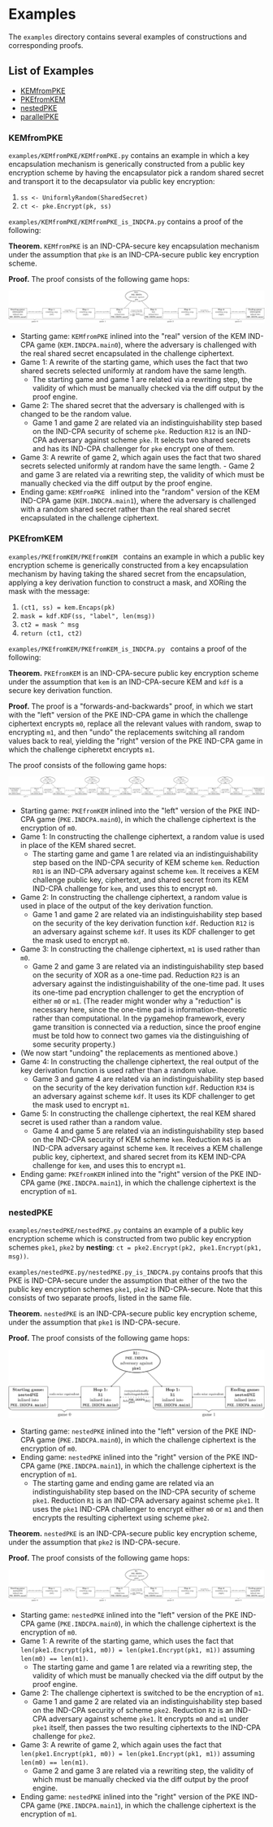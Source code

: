 # Examples

The `examples` directory contains several examples of constructions and corresponding proofs.

## List of Examples

- [KEMfromPKE](#KEMfromPKE)
- [PKEfromKEM](#PKEfromKEM)
- [nestedPKE](#nestedPKE)
- [parallelPKE](#parallelPKE)

### KEMfromPKE

`examples/KEMfromPKE/KEMfromPKE.py` contains an example in which a key encapsulation mechanism is generically constructed from a public key encryption scheme by having the encapsulator pick a random shared secret and transport it to the decapsulator via public key encryption:

1. `ss <- UniformlyRandom(SharedSecret)`
2. `ct <- pke.Encrypt(pk, ss)`

`examples/KEMfromPKE/KEMfromPKE_is_INDCPA.py` contains a proof of the following:

**Theorem.**
`KEMfromPKE` is an IND-CPA-secure key encapsulation mechanism under the assumption that `pke` is an IND-CPA-secure public key encryption scheme.

**Proof.**
The proof consists of the following game hops:

![KEMfromPKE game hop diagram](images/KEMfromPKE_is_INDCPA.png)

- Starting game: `KEMfromPKE` inlined into the "real" version of the KEM IND-CPA game (`KEM.INDCPA.main0`), where the adversary is challenged with the real shared secret encapsulated in the challenge ciphertext.
- Game 1: A rewrite of the starting game, which uses the fact that two shared secrets selected uniformly at random have the same length.
	- The starting game and game 1 are related via a rewriting step, the validity of which must be manually checked via the diff output by the proof engine.
- Game 2: The shared secret that the adversary is challenged with is changed to be the random value.
	- Game 1 and game 2 are related via an indistinguishability step based on the IND-CPA security of scheme `pke`. Reduction `R12` is an IND-CPA adversary against scheme `pke`. It selects two shared secrets and has its IND-CPA challenger for `pke` encrypt one of them.
- Game 3: A rewrite of game 2, which again uses the fact that two shared secrets selected uniformly at random have the same length.	- Game 2 and game 3 are related via a rewriting step, the validity of which must be manually checked via the diff output by the proof engine.
- Ending game: `KEMfromPKE ` inlined into the "random" version of the KEM IND-CPA game (`KEM.INDCPA.main1`), where the adversary is challenged with a random shared secret rather than the real shared secret encapsulated in the challenge ciphertext.

### PKEfromKEM

`examples/PKEfromKEM/PKEfromKEM ` contains an example in which a public key encryption scheme is generically constructed from a key encapsulation mechanism by having taking the shared secret from the encapsulation, applying a key derivation function to construct a mask, and XORing the mask with the message:

1. `(ct1, ss) = kem.Encaps(pk)`
2. `mask = kdf.KDF(ss, "label", len(msg))`
3. `ct2 = mask ^ msg`
4. `return (ct1, ct2)`

`examples/PKEfromKEM/PKEfromKEM_is_INDCPA.py ` contains a proof of the following:

**Theorem.**
`PKEfromKEM` is an IND-CPA-secure public key encryption scheme under the assumption that `kem` is an IND-CPA-secure KEM and `kdf` is a secure key derivation function.

**Proof.** 
The proof is a "forwards-and-backwards" proof, in which we start with the "left" version of the PKE IND-CPA game in which the challenge ciphertext encrypts `m0`, replace all the relevant values with random, swap to encrypting `m1`, and then "undo" the replacements switching all random values back to real, yielding the "right" version of the PKE IND-CPA game in which the challenge cipheretxt encrypts `m1`.

The proof consists of the following game hops:

![PKEfromKEM game hop diagram](images/PKEfromKEM_is_INDCPA.png)

- Starting game: `PKEfromKEM` inlined into the "left" version of the PKE IND-CPA game (`PKE.INDCPA.main0`), in which the challenge ciphertext is the encryption of `m0`.
- Game 1: In constructing the challenge ciphertext, a random value is used in place of the KEM shared secret.
	- The starting game and game 1 are related via an indistinguishability step based on the IND-CPA security of KEM scheme `kem`. Reduction `R01` is an IND-CPA adversary against scheme `kem`. It receives a KEM challenge public key, ciphertext, and shared secret from its KEM IND-CPA challenge for `kem`, and uses this to encrypt `m0`.
- Game 2: In constructing the challenge ciphertext, a random value is used in place of the output of the key derivation function.
	- Game 1 and game 2 are related via an indistinguishability step based on the security of the key derivation function `kdf`. Reduction `R12` is an adversary against scheme `kdf`. It uses its KDF challenger to get the mask used to encrypt `m0`.
- Game 3: In constructing the challenge ciphertext, `m1` is used rather than `m0`.
	- Game 2 and game 3 are related via an indistinguishability step based on the security of XOR as a one-time pad.  Reduction `R23` is an adversary against the indistinguishability of the one-time pad. It uses its one-time pad encryption challenger to get the encryption of either `m0` or `m1`. (The reader might wonder why a "reduction" is necessary here, since the one-time pad is information-theoretic rather than computational. In the pygamehop framework, every game transition is connected via a reduction, since the proof engine must be told how to connect two games via the distinguishing of some security property.)
- (We now start "undoing" the replacements as mentioned above.)
- Game 4: In constructing the challenge ciphertext, the real output of the key derivation function is used rather than a random value.
	- Game 3 and game 4 are related via an indistinguishability step based on the security of the key derivation function `kdf`. Reduction `R34` is an adversary against scheme `kdf`. It uses its KDF challenger to get the mask used to encrypt `m1`.
- Game 5: In constructing the challenge ciphertext, the real KEM shared secret is used rather than a random value.
	- Game 4 and game 5 are related via an indistinguishability step based on the IND-CPA security of KEM scheme `kem`. Reduction `R45` is an IND-CPA adversary against scheme `kem`. It receives a KEM challenge public key, ciphertext, and shared secret from its KEM IND-CPA challenge for `kem`, and uses this to encrypt `m1`.
- Ending game: `PKEfromKEM` inlined into the "right" version of the PKE IND-CPA game (`PKE.INDCPA.main1`), in which the challenge ciphertext is the encryption of `m1`.

### nestedPKE

`examples/nestedPKE/nestedPKE.py` contains an example of a public key encryption scheme which is constructed from two public key encryption schemes `pke1`, `pke2` by **nesting**: `ct = pke2.Encrypt(pk2, pke1.Encrypt(pk1, msg))`.

`examples/nestedPKE.py/nestedPKE.py_is_INDCPA.py` contains proofs that this PKE is IND-CPA-secure under the assumption that either of the two the public key encryption schemes `pke1`, `pke2` is IND-CPA-secure.  Note that this consists of two separate proofs, listed in the same file.

**Theorem.**
`nestedPKE` is an IND-CPA-secure public key encryption scheme, under the assumption that `pke1` is IND-CPA-secure.

**Proof.**
The proof consists of the following game hops:

![nestedPKE is INDCPA proof 1 game hop diagram](images/nestedPKE_is_INDCPA_proof1.png)

- Starting game: `nestedPKE` inlined into the "left" version of the PKE IND-CPA game (`PKE.INDCPA.main0`), in which the challenge ciphertext is the encryption of `m0`.
- Ending game: `nestedPKE` inlined into the "right" version of the PKE IND-CPA game (`PKE.INDCPA.main1`), in which the challenge ciphertext is the encryption of `m1`.
	- The starting game and ending game are related via an indistinguishability step based on the IND-CPA security of scheme `pke1`. Reduction `R1` is an IND-CPA adversary against scheme `pke1`. It uses the `pke1` IND-CPA challenger to encrypt either `m0` or `m1` and then encrypts the resulting ciphertext using scheme `pke2`.

**Theorem.**
`nestedPKE` is an IND-CPA-secure public key encryption scheme, under the assumption that `pke2` is IND-CPA-secure.

**Proof.**
The proof consists of the following game hops:

![nestedPKE is INDCPA proof 2 game hop diagram](images/nestedPKE_is_INDCPA_proof2.png)

- Starting game: `nestedPKE` inlined into the "left" version of the PKE IND-CPA game (`PKE.INDCPA.main0`), in which the challenge ciphertext is the encryption of `m0`.
- Game 1: A rewrite of the starting game, which uses the fact that `len(pke1.Encrypt(pk1, m0)) = len(pke1.Encrypt(pk1, m1))` assuming `len(m0) == len(m1)`.
	- The starting game and game 1 are related via a rewriting step, the validity of which must be manually checked via the diff output by the proof engine.
- Game 2: The challenge ciphertext is switched to be the encryption of `m1`.
	- Game 1 and game 2 are related via an indistinguishability step based on the IND-CPA security of scheme `pke2`. Reduction `R2` is an IND-CPA adversary against scheme `pke1`. It encrypts `m0` and `m1` under `pke1` itself, then passes the two resulting ciphertexts to the IND-CPA challenge for `pke2`.
- Game 3: A rewrite of game 2, which again uses the fact that `len(pke1.Encrypt(pk1, m0)) = len(pke1.Encrypt(pk1, m1))` assuming `len(m0) == len(m1)`. 
	- Game 2 and game 3 are related via a rewriting step, the validity of which must be manually checked via the diff output by the proof engine.
- Ending game: `nestedPKE` inlined into the "right" version of the PKE IND-CPA game (`PKE.INDCPA.main1`), in which the challenge ciphertext is the encryption of `m1`.
